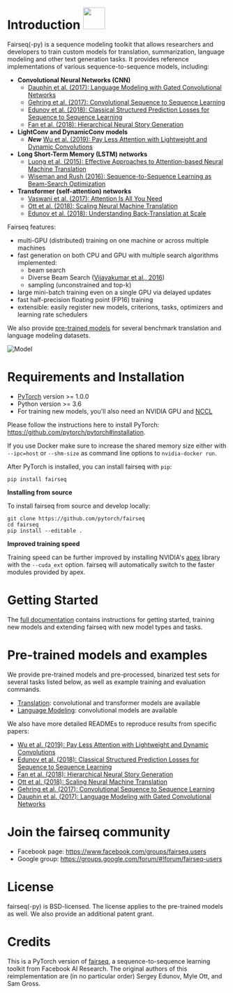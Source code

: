 # Introduction <img src="fairseq_logo.png" width="50"> 

Fairseq(-py) is a sequence modeling toolkit that allows researchers and
developers to train custom models for translation, summarization, language
modeling and other text generation tasks. It provides reference implementations
of various sequence-to-sequence models, including:
- **Convolutional Neural Networks (CNN)**
  - [Dauphin et al. (2017): Language Modeling with Gated Convolutional Networks](https://arxiv.org/abs/1612.08083)
  - [Gehring et al. (2017): Convolutional Sequence to Sequence Learning](https://arxiv.org/abs/1705.03122)
  - [Edunov et al. (2018): Classical Structured Prediction Losses for Sequence to Sequence Learning](https://arxiv.org/abs/1711.04956)
  - [Fan et al. (2018): Hierarchical Neural Story Generation](https://arxiv.org/abs/1805.04833)
- **LightConv and DynamicConv models**
  - **_New_** [Wu et al. (2019): Pay Less Attention with Lightweight and Dynamic Convolutions](https://openreview.net/pdf?id=SkVhlh09tX)
- **Long Short-Term Memory (LSTM) networks**
  - [Luong et al. (2015): Effective Approaches to Attention-based Neural Machine Translation](https://arxiv.org/abs/1508.04025)
  - [Wiseman and Rush (2016): Sequence-to-Sequence Learning as Beam-Search Optimization](https://arxiv.org/abs/1606.02960)
- **Transformer (self-attention) networks**
  - [Vaswani et al. (2017): Attention Is All You Need](https://arxiv.org/abs/1706.03762)
  - [Ott et al. (2018): Scaling Neural Machine Translation](https://arxiv.org/abs/1806.00187)
  - [Edunov et al. (2018): Understanding Back-Translation at Scale](https://arxiv.org/abs/1808.09381)

Fairseq features:
- multi-GPU (distributed) training on one machine or across multiple machines
- fast generation on both CPU and GPU with multiple search algorithms implemented:
  - beam search
  - Diverse Beam Search ([Vijayakumar et al., 2016](https://arxiv.org/abs/1610.02424))
  - sampling (unconstrained and top-k)
- large mini-batch training even on a single GPU via delayed updates
- fast half-precision floating point (FP16) training
- extensible: easily register new models, criterions, tasks, optimizers and learning rate schedulers

We also provide [pre-trained models](#pre-trained-models-and-examples) for several benchmark
translation and language modeling datasets.

![Model](fairseq.gif)

# Requirements and Installation

* [PyTorch](http://pytorch.org/) version >= 1.0.0
* Python version >= 3.6
* For training new models, you'll also need an NVIDIA GPU and [NCCL](https://github.com/NVIDIA/nccl)

Please follow the instructions here to install PyTorch: https://github.com/pytorch/pytorch#installation.

If you use Docker make sure to increase the shared memory size either with
`--ipc=host` or `--shm-size` as command line options to `nvidia-docker run`.

After PyTorch is installed, you can install fairseq with `pip`:
```
pip install fairseq
```

**Installing from source**

To install fairseq from source and develop locally:
```
git clone https://github.com/pytorch/fairseq
cd fairseq
pip install --editable .
```

**Improved training speed**

Training speed can be further improved by installing NVIDIA's
[apex](https://github.com/NVIDIA/apex) library with the `--cuda_ext` option.
fairseq will automatically switch to the faster modules provided by apex.

# Getting Started

The [full documentation](https://fairseq.readthedocs.io/) contains instructions
for getting started, training new models and extending fairseq with new model
types and tasks.

# Pre-trained models and examples

We provide pre-trained models and pre-processed, binarized test sets for several tasks listed below,
as well as example training and evaluation commands.

- [Translation](examples/translation/README.md): convolutional and transformer models are available
- [Language Modeling](examples/language_model/README.md): convolutional models are available

We also have more detailed READMEs to reproduce results from specific papers:
- [Wu et al. (2019): Pay Less Attention with Lightweight and Dynamic Convolutions](examples/pay_less_attention_paper/README.md)
- [Edunov et al. (2018): Classical Structured Prediction Losses for Sequence to Sequence Learning](https://github.com/pytorch/fairseq/tree/classic_seqlevel)
- [Fan et al. (2018): Hierarchical Neural Story Generation](examples/stories/README.md)
- [Ott et al. (2018): Scaling Neural Machine Translation](examples/scaling_nmt/README.md)
- [Gehring et al. (2017): Convolutional Sequence to Sequence Learning](examples/conv_seq2seq/README.md)
- [Dauphin et al. (2017): Language Modeling with Gated Convolutional Networks](examples/conv_lm/README.md)

# Join the fairseq community

* Facebook page: https://www.facebook.com/groups/fairseq.users
* Google group: https://groups.google.com/forum/#!forum/fairseq-users

# License
fairseq(-py) is BSD-licensed.
The license applies to the pre-trained models as well.
We also provide an additional patent grant.

# Credits
This is a PyTorch version of
[fairseq](https://github.com/facebookresearch/fairseq), a sequence-to-sequence
learning toolkit from Facebook AI Research. The original authors of this
reimplementation are (in no particular order) Sergey Edunov, Myle Ott, and Sam
Gross.
